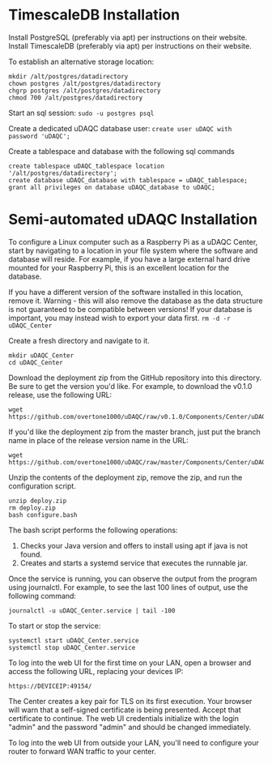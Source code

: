 # TimescaleDB Installation
Install PostgreSQL (preferably via apt) per instructions on their website.
Install TimescaleDB (preferably via apt) per instructions on their website.

To establish an alternative storage location:
```
mkdir /alt/postgres/datadirectory
chown postgres /alt/postgres/datadirectory
chgrp postgres /alt/postgres/datadirectory
chmod 700 /alt/postgres/datadirectory
```

Start an sql session:
`sudo -u postgres psql`

Create a dedicated uDAQC database user:
`create user uDAQC with password 'uDAQC';`

Create a tablespace and database with the following sql commands
```
create tablespace uDAQC_tablespace location '/alt/postgres/datadirectory';
create database uDAQC_database with tablespace = uDAQC_tablespace;
grant all privileges on database uDAQC_database to uDAQC;

```



# Semi-automated uDAQC Installation

To configure a Linux computer such as a Raspberry Pi as a uDAQC Center, start by navigating to a location in your file system where the software and database will reside. For example, if you have a large external hard drive mounted for your Raspberry Pi, this is an excellent location for the database.

If you have a different version of the software installed in this location, remove it. Warning - this will also remove the database as the data structure is not guaranteed to be compatible between versions! If your database is important, you may instead wish to export your data first.
`rm -d -r uDAQC_Center`

Create a fresh directory and navigate to it.
```
mkdir uDAQC_Center
cd uDAQC_Center
```

Download the deployment zip from the GitHub repository into this directory. Be sure to get the version you'd like. For example, to download the v0.1.0 release, use the following URL:
```
wget https://github.com/overtone1000/uDAQC/raw/v0.1.0/Components/Center/uDAQC_Center/deploy/deploy.zip
```

If you'd like the deployment zip from the master branch, just put the branch name in place of the release version name in the URL:
```
wget https://github.com/overtone1000/uDAQC/raw/master/Components/Center/uDAQC_Center/deploy/deploy.zip
```

Unzip the contents of the deployment zip, remove the zip, and run the configuration script.
```
unzip deploy.zip
rm deploy.zip
bash configure.bash
```

The bash script performs the following operations:
1. Checks your Java version and offers to install using apt if java is not found.
2. Creates and starts a systemd service that executes the runnable jar.

Once the service is running, you can observe the output from the program using journalctl. For example, to see the last 100 lines of output, use the following command:
```
journalctl -u uDAQC_Center.service | tail -100
```

To start or stop the service:
```
systemctl start uDAQC_Center.service
systemctl stop uDAQC_Center.service
```

To log into the web UI for the first time on your LAN, open a browser and access the following URL, replacing your devices IP:
```
https://DEVICEIP:49154/
```

The Center creates a key pair for TLS on its first execution. Your browser will warn that a self-signed certificate is being presented. Accept that certificate to continue.
The web UI credentials initialize with the login "admin" and the password "admin" and should be changed immediately.

To log into the web UI from outside your LAN, you'll need to configure your router to forward WAN traffic to your center.
